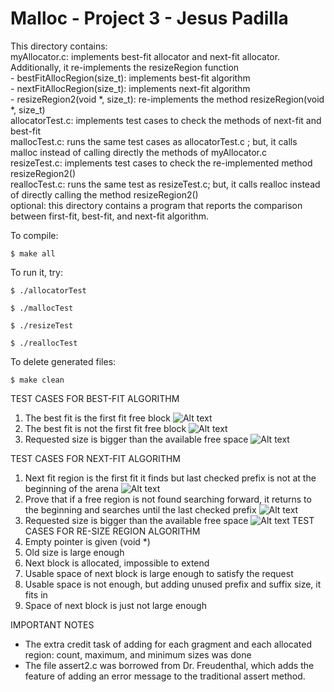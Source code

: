  # Malloc - Project 3 - Jesus Padilla #
 
 This directory contains:
<br /> myAllocator.c: implements best-fit allocator and next-fit allocator. Additionally, it re-implements the resizeRegion function
   <br />    - bestFitAllocRegion(size_t): implements best-fit algorithm
 <br />      - nextFitAllocRegion(size_t): implements next-fit algorithm
 <br />      - resizeRegion2(void *, size_t): re-implements the method resizeRegion(void *, size_t)
<br /> allocatorTest.c: implements test cases to check the methods of next-fit and best-fit
<br /> mallocTest.c: runs the same test cases as allocatorTest.c ; but, it calls malloc instead of calling directly the methods of myAllocator.c
<br /> resizeTest.c: implements test cases to check the re-implemented method resizeRegion2()
<br /> reallocTest.c: runs the same test as resizeTest.c; but, it calls realloc instead of directly calling the method resizeRegion2()
<br />optional: this directory contains a program that reports the comparison between first-fit, best-fit, and next-fit algorithm.
 
 To compile:
 ~~~
 $ make all
 ~~~
 
 To run it, try:
 ~~~
 $ ./allocatorTest
 ~~~
 ~~~
 $ ./mallocTest
 ~~~
 ~~~
 $ ./resizeTest
 ~~~
 ~~~
 $ ./reallocTest
 ~~~
 
 To delete generated files:
 ~~~
 $ make clean
 ~~~
 
TEST CASES FOR BEST-FIT ALGORITHM
 1. The best fit is the first fit free block 
 ![Alt text](https://github.com/2017-fall-os/2017-fall-malloc-lab-jjpadillamendez/tree/master/lab3/testImage/bestc1.jpg?raw=true)
 2. The best fit is not the first fit free block
 ![Alt text](https://github.com/2017-fall-os/2017-fall-malloc-lab-jjpadillamendez/tree/master/lab3/testImage/bestc2.jpg?raw=true)
 3. Requested size is bigger than the available free space
 ![Alt text](https://github.com/2017-fall-os/2017-fall-malloc-lab-jjpadillamendez/tree/master/lab3/testImage/bestc3.jpg?raw=true)
 
TEST CASES FOR NEXT-FIT ALGORITHM
 1. Next fit region is the first fit it finds but last checked prefix is not at the beginning of the arena
 ![Alt text](https://github.com/2017-fall-os/2017-fall-malloc-lab-jjpadillamendez/tree/master/lab3/testImage/nextc1.jpg?raw=true)
 2. Prove that if a free region is not found searching forward, it returns to the beginning and searches until the last checked prefix
 ![Alt text](https://github.com/2017-fall-os/2017-fall-malloc-lab-jjpadillamendez/tree/master/lab3/testImage/nextc2.jpg?raw=true)
 3. Requested size is bigger than the available free space
 ![Alt text](https://github.com/2017-fall-os/2017-fall-malloc-lab-jjpadillamendez/tree/master/lab3/testImage/nextc3.jpg?raw=true)
TEST CASES FOR RE-SIZE REGION ALGORITHM
 1. Empty pointer is given (void *)
 2. Old size is large enough
 3. Next block is allocated, impossible to extend
 4. Usable space of next block is large enough to satisfy the request
 5. Usable space is not enough, but adding unused prefix and suffix size, it fits in
 6. Space of next block is just not large enough
 
IMPORTANT NOTES
- The extra credit task of adding for each gragment and each allocated region: count, maximum, and minimum sizes was done
- The file assert2.c was borrowed from Dr. Freudenthal, which adds the feature of adding an error message to the traditional assert method. 
